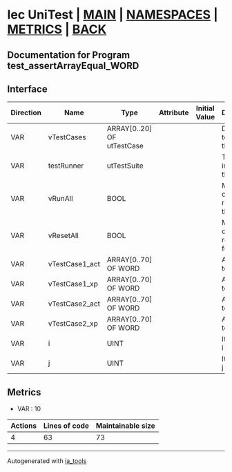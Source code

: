 # Iec UniTest | [MAIN] | [NAMESPACES] | [METRICS] | [BACK]  

## Documentation for Program test_assertArrayEqual_WORD  

## Interface  

| Direction | Name | Type | Attribute | Initial Value | Documentation |
| --------- | ---- | ---- | --------- | ------------- | ------------- |
| VAR | vTestCases | ARRAY[0..20] OF utTestCase |  |  | Definition of all test cases for this POU |  
| VAR | testRunner | utTestSuite |  |  | Test Suite fb instance to run the tests |  
| VAR | vRunAll | BOOL |  |  | Manual command to run all tests for this POU |  
| VAR | vResetAll | BOOL |  |  | Manual command to reset all tests for this POU |  
| VAR | vTestCase1_act | ARRAY[0..70] OF WORD |  |  | Array data 1 of test case 1 |  
| VAR | vTestCase1_xp | ARRAY[0..70] OF WORD |  |  | Array data 2 of test case 1 |  
| VAR | vTestCase2_act | ARRAY[0..70] OF WORD |  |  | Array data 3 of test case 2 |  
| VAR | vTestCase2_xp | ARRAY[0..70] OF WORD |  |  | Array data 4 of test case 2 |  
| VAR | i | UINT |  |  | Iterator variable i |  
| VAR | j | UINT |  |  | Iterator variable j |  


## Metrics  

- VAR : 10

| Actions | Lines of code | Maintainable size |
| ------- | ------------- | ----------------- |
| 4 | 63 | 73 |

---
Autogenerated with [ia_tools](https://github.com/tkucic/ia_tools)  

[MAIN]: ../../../../index.md
[NAMESPACES]: ../../nsList.md
[METRICS]: ../../../metrics.md
[BACK]: ../nsMain.md
